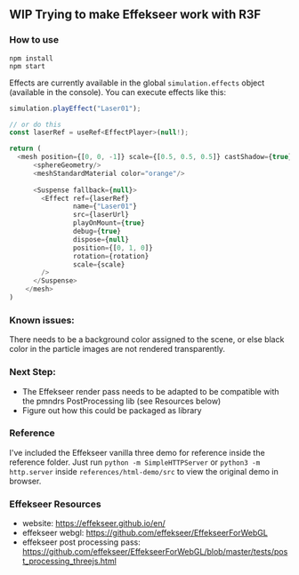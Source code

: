 ## WIP Trying to make Effekseer work with R3F


### How to use 
```
npm install
npm start
```
Effects are currently available in the global `simulation.effects` object
(available in the console). You can execute effects like this:
```js
simulation.playEffect("Laser01");

// or do this 
const laserRef = useRef<EffectPlayer>(null!);

return (
  <mesh position={[0, 0, -1]} scale={[0.5, 0.5, 0.5]} castShadow={true} receiveShadow={true}>
      <sphereGeometry/>
      <meshStandardMaterial color="orange"/>
    
      <Suspense fallback={null}>
        <Effect ref={laserRef}
                name={"Laser01"}
                src={laserUrl}
                playOnMount={true}
                debug={true}
                dispose={null}
                position={[0, 1, 0]}
                rotation={rotation}
                scale={scale}
        />
      </Suspense>
    </mesh>
)
```

### Known issues:
There needs to be a background color assigned to the scene, or else 
black color in the particle images are not rendered transparently.

### Next Step:
* The Effekseer render pass needs to be adapted to be compatible
with the pmndrs PostProcessing lib (see Resources below)
* Figure out how this could be packaged as library

### Reference
I've included the Effekseer vanilla three demo for reference inside
the reference folder. 
Just run `python -m SimpleHTTPServer` or 
`python3 -m http.server` inside `references/html-demo/src` to view
the original demo in browser.


### Effekseer Resources
* website: https://effekseer.github.io/en/
* effekseer webgl: https://github.com/effekseer/EffekseerForWebGL
* effekseer post processing pass: https://github.com/effekseer/EffekseerForWebGL/blob/master/tests/post_processing_threejs.html


